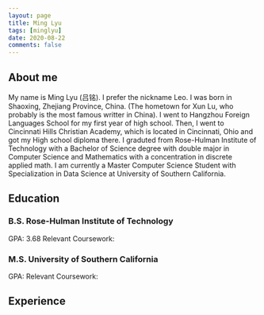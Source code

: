 ```yaml
---
layout: page
title: Ming Lyu
tags: [minglyu]
date: 2020-08-22
comments: false
---
```


## About me
My name is Ming Lyu (吕铭). I prefer the nickname Leo. I was born in Shaoxing, Zhejiang Province, China. (The hometown for Xun Lu, who probably is the most famous writter in China). I went to Hangzhou Foreign Languages School for my first year of high school. Then, I went to Cincinnati Hills Christian Academy, which is located in Cincinnati, Ohio 
and got my High school diploma there. I graduted from Rose-Hulman Institute of Technology with a Bachelor of Science degree with double major in Computer Science and Mathematics with a concentration in discrete applied math. I am currently a Master Computer Science Student with Specialization in Data Science at University of Southern California.

## Education
### B.S. Rose-Hulman Institute of Technology
GPA: 3.68
Relevant Coursework:

### M.S. University of Southern California
GPA: 
Relevant Coursework:

## Experience
